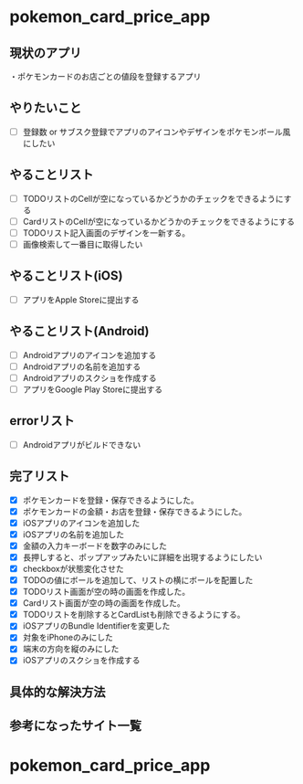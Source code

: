 # pokemon_card_price_app

## 現状のアプリ  
・ポケモンカードのお店ごとの値段を登録するアプリ  

## やりたいこと
- [ ] 登録数 or サブスク登録でアプリのアイコンやデザインをポケモンボール風にしたい

## やることリスト
- [ ] TODOリストのCellが空になっているかどうかのチェックをできるようにする
- [ ] CardリストのCellが空になっているかどうかのチェックをできるようにする
- [ ] TODOリスト記入画面のデザインを一新する。
- [ ] 画像検索して一番目に取得したい

## やることリスト(iOS)
- [ ] アプリをApple Storeに提出する

## やることリスト(Android)
- [ ] Androidアプリのアイコンを追加する
- [ ] Androidアプリの名前を追加する
- [ ] Androidアプリのスクショを作成する
- [ ] アプリをGoogle Play Storeに提出する

## errorリスト
- [ ] Androidアプリがビルドできない

## 完了リスト
- [x] ポケモンカードを登録・保存できるようにした。
- [x] ポケモンカードの金額・お店を登録・保存できるようにした。
- [x] iOSアプリのアイコンを追加した
- [x] iOSアプリの名前を追加した
- [x] 金額の入力キーボードを数字のみにした
- [x] 長押しすると、ポップアップみたいに詳細を出現するようにしたい
- [x] checkboxが状態変化させた
- [x] TODOの値にボールを追加して、リストの横にボールを配置した
- [x] TODOリスト画面が空の時の画面を作成した。
- [x] Cardリスト画面が空の時の画面を作成した。
- [x] TODOリストを削除するとCardListも削除できるようにする。
- [x] iOSアプリのBundle Identifierを変更した
- [x] 対象をiPhoneのみにした
- [x] 端末の方向を縦のみにした
- [x] iOSアプリのスクショを作成する

## 具体的な解決方法


 
## 参考になったサイト一覧

# pokemon_card_price_app

